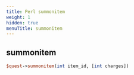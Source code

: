 ```yaml
---
title: Perl summonitem
weight: 1
hidden: true
menuTitle: summonitem
---
```

## summonitem
```perl
$quest->summonitem(int item_id, [int charges])
```